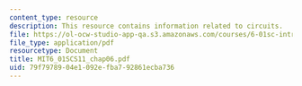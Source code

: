 ```yaml
---
content_type: resource
description: This resource contains information related to circuits.
file: https://ol-ocw-studio-app-qa.s3.amazonaws.com/courses/6-01sc-introduction-to-electrical-engineering-and-computer-science-i-spring-2011/79f7978904e1092efba792861ecba736_MIT6_01SCS11_chap06.pdf
file_type: application/pdf
resourcetype: Document
title: MIT6_01SCS11_chap06.pdf
uid: 79f79789-04e1-092e-fba7-92861ecba736
---
```

